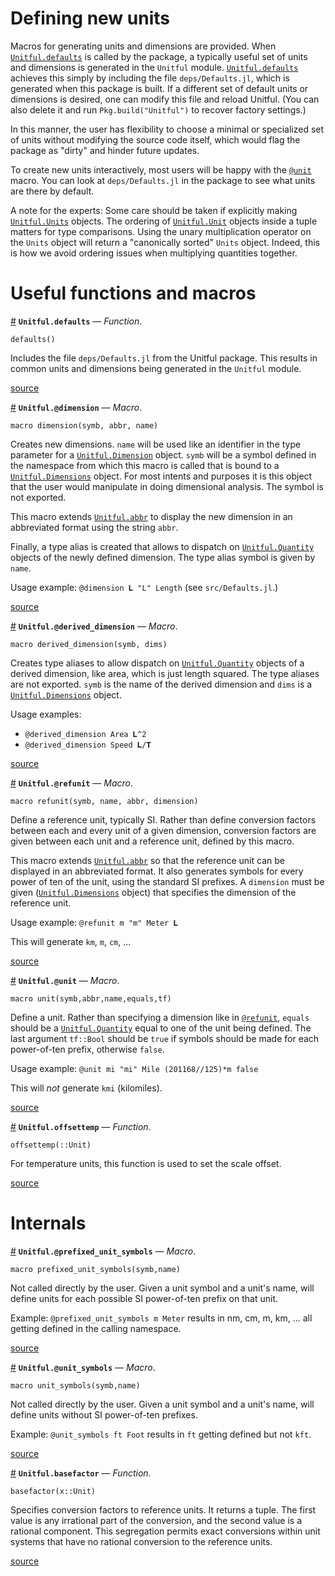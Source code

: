 
<a id='Defining-new-units-1'></a>

# Defining new units


Macros for generating units and dimensions are provided. When [`Unitful.defaults`](newunits.md#Unitful.defaults) is called by the package, a typically useful set of units and dimensions is generated in the `Unitful` module. [`Unitful.defaults`](newunits.md#Unitful.defaults) achieves this simply by including the file `deps/Defaults.jl`, which is generated when this package is built. If a different set of default units or dimensions is desired, one can modify this file and reload Unitful. (You can also delete it and run `Pkg.build("Unitful")` to recover factory settings.)


In this manner, the user has flexibility to choose a minimal or specialized set of units without modifying the source code itself, which would flag the package as "dirty" and hinder future updates.


To create new units interactively, most users will be happy with the [`@unit`](newunits.md#Unitful.@unit) macro. You can look at `deps/Defaults.jl` in the package to see what units are there by default.


A note for the experts: Some care should be taken if explicitly making [`Unitful.Units`](types.md#Unitful.Units) objects. The ordering of [`Unitful.Unit`](types.md#Unitful.Unit) objects inside a tuple matters for type comparisons. Using the unary multiplication operator on the `Units` object will return a "canonically sorted" `Units` object. Indeed, this is how we avoid ordering issues when multiplying quantities together.


<a id='Useful-functions-and-macros-1'></a>

# Useful functions and macros

<a id='Unitful.defaults' href='#Unitful.defaults'>#</a>
**`Unitful.defaults`** &mdash; *Function*.



```
defaults()
```

Includes the file `deps/Defaults.jl` from the Unitful package. This results in common units and dimensions being generated in the `Unitful` module.


<a target='_blank' href='https://github.com/ajkeller34/Unitful.jl/tree/0be4d1a9b61ebcd0256f280c5f056b6d0512b69f/src/User.jl#L165-L172' class='documenter-source'>source</a><br>

<a id='Unitful.@dimension' href='#Unitful.@dimension'>#</a>
**`Unitful.@dimension`** &mdash; *Macro*.



```
macro dimension(symb, abbr, name)
```

Creates new dimensions. `name` will be used like an identifier in the type parameter for a [`Unitful.Dimension`](types.md#Unitful.Dimension) object. `symb` will be a symbol defined in the namespace from which this macro is called that is bound to a [`Unitful.Dimensions`](types.md#Unitful.Dimensions) object. For most intents and purposes it is this object that the user would manipulate in doing dimensional analysis. The symbol is not exported.

This macro extends [`Unitful.abbr`](display.md#Unitful.abbr) to display the new dimension in an abbreviated format using the string `abbr`.

Finally, a type alias is created that allows to dispatch on [`Unitful.Quantity`](types.md#Unitful.Quantity) objects of the newly defined dimension. The type alias symbol is given by `name`.

Usage example: `@dimension 𝐋 "L" Length` (see `src/Defaults.jl`.)


<a target='_blank' href='https://github.com/ajkeller34/Unitful.jl/tree/0be4d1a9b61ebcd0256f280c5f056b6d0512b69f/src/User.jl#L1-L21' class='documenter-source'>source</a><br>

<a id='Unitful.@derived_dimension' href='#Unitful.@derived_dimension'>#</a>
**`Unitful.@derived_dimension`** &mdash; *Macro*.



```
macro derived_dimension(symb, dims)
```

Creates type aliases to allow dispatch on [`Unitful.Quantity`](types.md#Unitful.Quantity) objects of a derived dimension, like area, which is just length squared. The type aliases are not exported. `symb` is the name of the derived dimension and `dims` is a [`Unitful.Dimensions`](types.md#Unitful.Dimensions) object.

Usage examples:

  * `@derived_dimension Area 𝐋^2`
  * `@derived_dimension Speed 𝐋/𝐓`


<a target='_blank' href='https://github.com/ajkeller34/Unitful.jl/tree/0be4d1a9b61ebcd0256f280c5f056b6d0512b69f/src/User.jl#L33-L47' class='documenter-source'>source</a><br>

<a id='Unitful.@refunit' href='#Unitful.@refunit'>#</a>
**`Unitful.@refunit`** &mdash; *Macro*.



```
macro refunit(symb, name, abbr, dimension)
```

Define a reference unit, typically SI. Rather than define conversion factors between each and every unit of a given dimension, conversion factors are given between each unit and a reference unit, defined by this macro.

This macro extends [`Unitful.abbr`](display.md#Unitful.abbr) so that the reference unit can be displayed in an abbreviated format. It also generates symbols for every power of ten of the unit, using the standard SI prefixes. A `dimension` must be given ([`Unitful.Dimensions`](types.md#Unitful.Dimensions) object) that specifies the dimension of the reference unit.

Usage example: `@refunit m "m" Meter 𝐋`

This will generate `km`, `m`, `cm`, ...


<a target='_blank' href='https://github.com/ajkeller34/Unitful.jl/tree/0be4d1a9b61ebcd0256f280c5f056b6d0512b69f/src/User.jl#L56-L74' class='documenter-source'>source</a><br>

<a id='Unitful.@unit' href='#Unitful.@unit'>#</a>
**`Unitful.@unit`** &mdash; *Macro*.



```
macro unit(symb,abbr,name,equals,tf)
```

Define a unit. Rather than specifying a dimension like in [`@refunit`](newunits.md#Unitful.@refunit), `equals` should be a [`Unitful.Quantity`](types.md#Unitful.Quantity) equal to one of the unit being defined. The last argument `tf::Bool` should be `true` if symbols should be made for each power-of-ten prefix, otherwise `false`.

Usage example: `@unit mi "mi" Mile (201168//125)*m false`

This will *not* generate `kmi` (kilomiles).


<a target='_blank' href='https://github.com/ajkeller34/Unitful.jl/tree/0be4d1a9b61ebcd0256f280c5f056b6d0512b69f/src/User.jl#L85-L98' class='documenter-source'>source</a><br>

<a id='Unitful.offsettemp' href='#Unitful.offsettemp'>#</a>
**`Unitful.offsettemp`** &mdash; *Function*.



```
offsettemp(::Unit)
```

For temperature units, this function is used to set the scale offset.


<a target='_blank' href='https://github.com/ajkeller34/Unitful.jl/tree/0be4d1a9b61ebcd0256f280c5f056b6d0512b69f/src/Unitful.jl#L544-L550' class='documenter-source'>source</a><br>


<a id='Internals-1'></a>

# Internals

<a id='Unitful.@prefixed_unit_symbols' href='#Unitful.@prefixed_unit_symbols'>#</a>
**`Unitful.@prefixed_unit_symbols`** &mdash; *Macro*.



```
macro prefixed_unit_symbols(symb,name)
```

Not called directly by the user. Given a unit symbol and a unit's name, will define units for each possible SI power-of-ten prefix on that unit.

Example: `@prefixed_unit_symbols m Meter` results in nm, cm, m, km, ... all getting defined in the calling namespace.


<a target='_blank' href='https://github.com/ajkeller34/Unitful.jl/tree/0be4d1a9b61ebcd0256f280c5f056b6d0512b69f/src/User.jl#L121-L131' class='documenter-source'>source</a><br>

<a id='Unitful.@unit_symbols' href='#Unitful.@unit_symbols'>#</a>
**`Unitful.@unit_symbols`** &mdash; *Macro*.



```
macro unit_symbols(symb,name)
```

Not called directly by the user. Given a unit symbol and a unit's name, will define units without SI power-of-ten prefixes.

Example: `@unit_symbols ft Foot` results in `ft` getting defined but not `kft`.


<a target='_blank' href='https://github.com/ajkeller34/Unitful.jl/tree/0be4d1a9b61ebcd0256f280c5f056b6d0512b69f/src/User.jl#L147-L156' class='documenter-source'>source</a><br>

<a id='Unitful.basefactor' href='#Unitful.basefactor'>#</a>
**`Unitful.basefactor`** &mdash; *Function*.



```
basefactor(x::Unit)
```

Specifies conversion factors to reference units. It returns a tuple. The first value is any irrational part of the conversion, and the second value is a rational component. This segregation permits exact conversions within unit systems that have no rational conversion to the reference units.


<a target='_blank' href='https://github.com/ajkeller34/Unitful.jl/tree/0be4d1a9b61ebcd0256f280c5f056b6d0512b69f/src/User.jl#L228-L238' class='documenter-source'>source</a><br>

